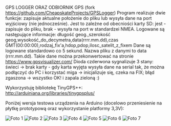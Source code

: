GPS LOGGER ORAZ ODBIORNIK GPS (fork https://github.com/CheapskateProjects/GPSLogger)
Program realizuje dwie funkcje: zapisuje aktualne położenie do pliku lub wysyła dane na port wyjściowy (nie jednocześnie).
Jest to zależne od obecniości karty SD: jest - zapisuje do pliku, brak - wysyła na port w standardzei NMEA.
Logowane są następujące informacje:
długość geog.,szerokość geog,wysokość_do_decymetra,data(rrrr.mm.dd),czas GMT(00:00:00),rodzaj_fix'a,hdop,pdop,ilosc_satelit_z_fixem
Dane są logowane standardowo co 5 sekund.
Nazwa pliku z danymi to data (rrrr.mm.dd).
Takie dane można przekonwertować na stronie https://www.gpsvisualizer.com/
Dioda czderwona sygnalizuje 3 stany:
świeci -> brak karty - gdy karta wyjęta wysyła dane na serial tak, że można podłączyć do PC i korzystać
miga -> inicjalizuje się, czeka na FIX; błąd
zgaszona -> wszystko OK! i zapala zieloną :)

Wykorzystuję bibliotekę TinyGPS++: <http://arduiniana.org/libraries/tinygpsplus/>

Poniżej wersja testowa urządzenia na Arduino (docelowo przeniesienie na płytkę prototypową oraz wykorzystanie platformy 3,3V):

![Foto 1](https://skaskiewicz.pl/.foto/image001.jpg)
![Foto 2](https://skaskiewicz.pl/.foto/image002.jpg)
![Foto 3](https://skaskiewicz.pl/.foto/image003.jpg)
![Foto 4](https://skaskiewicz.pl/.foto/image004.jpg)
![Foto 5](https://skaskiewicz.pl/.foto/image005.jpg)
![Foto 6](https://skaskiewicz.pl/.foto/image006.jpg)
![Foto 7](https://skaskiewicz.pl/.foto/image007.jpg)
